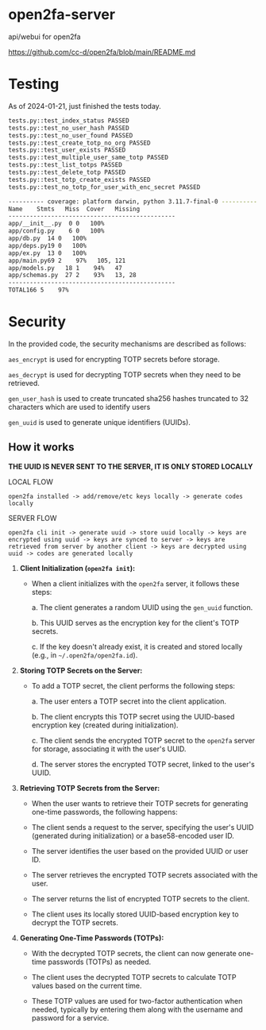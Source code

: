 # open2fa-server

api/webui for open2fa

https://github.com/cc-d/open2fa/blob/main/README.md

# Testing

As of 2024-01-21, just finished the tests today.

```bash
tests.py::test_index_status PASSED
tests.py::test_no_user_hash PASSED
tests.py::test_no_user_found PASSED
tests.py::test_create_totp_no_org PASSED
tests.py::test_user_exists PASSED
tests.py::test_multiple_user_same_totp PASSED
tests.py::test_list_totps PASSED
tests.py::test_delete_totp PASSED
tests.py::test_totp_create_exists PASSED
tests.py::test_no_totp_for_user_with_enc_secret PASSED

---------- coverage: platform darwin, python 3.11.7-final-0 ----------
Name    Stmts   Miss  Cover   Missing
-----------------------------------------------
app/__init__.py  0 0   100%
app/config.py    6 0   100%
app/db.py  14 0   100%
app/deps.py19 0   100%
app/ex.py  13 0   100%
app/main.py69 2    97%   105, 121
app/models.py   18 1    94%   47
app/schemas.py  27 2    93%   13, 28
-----------------------------------------------
TOTAL166 5    97%

```

# Security

In the provided code, the security mechanisms are described as follows:

`aes_encrypt` is used for encrypting TOTP secrets before storage.

`aes_decrypt` is used for decrypting TOTP secrets when they need to be retrieved.

`gen_user_hash` is used to create truncated sha256 hashes truncated to 32 characters which are used to identify users

`gen_uuid` is used to generate unique identifiers (UUIDs).

## How it works

**THE UUID IS NEVER SENT TO THE SERVER, IT IS ONLY STORED LOCALLY**

LOCAL FLOW

```
open2fa installed -> add/remove/etc keys locally -> generate codes locally
```

SERVER FLOW

```
open2fa cli init -> generate uuid -> store uuid locally -> keys are encrypted using uuid -> keys are synced to server -> keys are retrieved from server by another client -> keys are decrypted using uuid -> codes are generated locally
```

1. **Client Initialization (`open2fa init`):**

   - When a client initializes with the `open2fa` server, it follows these steps:

     a. The client generates a random UUID using the `gen_uuid` function.

     b. This UUID serves as the encryption key for the client's TOTP secrets.

     c. If the key doesn't already exist, it is created and stored locally (e.g., in `~/.open2fa/open2fa.id`).

2. **Storing TOTP Secrets on the Server:**

   - To add a TOTP secret, the client performs the following steps:

     a. The user enters a TOTP secret into the client application.

     b. The client encrypts this TOTP secret using the UUID-based encryption key (created during initialization).

     c. The client sends the encrypted TOTP secret to the `open2fa` server for storage, associating it with the user's UUID.

     d. The server stores the encrypted TOTP secret, linked to the user's UUID.

3. **Retrieving TOTP Secrets from the Server:**

   - When the user wants to retrieve their TOTP secrets for generating one-time passwords, the following happens:

   - The client sends a request to the server, specifying the user's UUID (generated during initialization) or a base58-encoded user ID.

   - The server identifies the user based on the provided UUID or user ID.

   - The server retrieves the encrypted TOTP secrets associated with the user.

   - The server returns the list of encrypted TOTP secrets to the client.

   - The client uses its locally stored UUID-based encryption key to decrypt the TOTP secrets.

4. **Generating One-Time Passwords (TOTPs):**

   - With the decrypted TOTP secrets, the client can now generate one-time passwords (TOTPs) as needed.

   - The client uses the decrypted TOTP secrets to calculate TOTP values based on the current time.

   - These TOTP values are used for two-factor authentication when needed, typically by entering them along with the username and password for a service.
